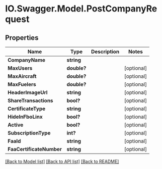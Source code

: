 # IO.Swagger.Model.PostCompanyRequest
## Properties

Name | Type | Description | Notes
------------ | ------------- | ------------- | -------------
**CompanyName** | **string** |  | 
**MaxUsers** | **double?** |  | [optional] 
**MaxAircraft** | **double?** |  | [optional] 
**MaxFuelers** | **double?** |  | [optional] 
**HeaderImageUrl** | **string** |  | [optional] 
**ShareTransactions** | **bool?** |  | [optional] 
**CertificateType** | **string** |  | [optional] 
**HideInFboLinx** | **bool?** |  | [optional] 
**Active** | **bool?** |  | [optional] 
**SubscriptionType** | **int?** |  | [optional] 
**FaaId** | **string** |  | [optional] 
**FaaCertificateNumber** | **string** |  | [optional] 

[[Back to Model list]](../README.md#documentation-for-models) [[Back to API list]](../README.md#documentation-for-api-endpoints) [[Back to README]](../README.md)

